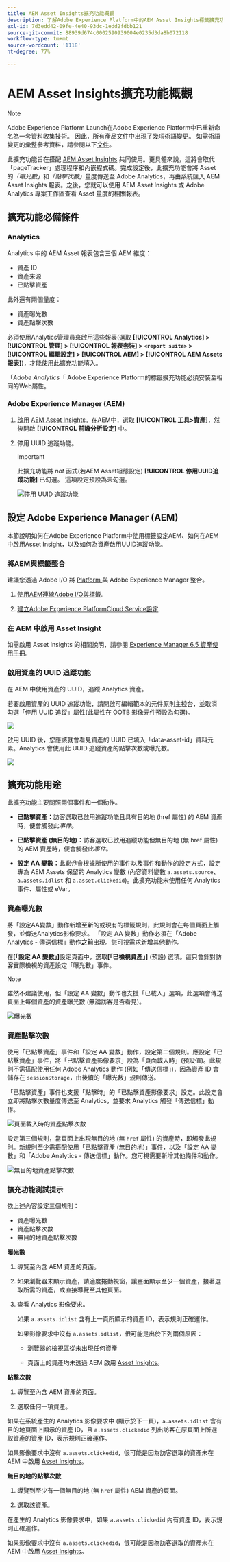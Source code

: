 ```yaml
---
title: AEM Asset Insights擴充功能概觀
description: 了解Adobe Experience Platform中的AEM Asset Insights標籤擴充功能。
exl-id: 7d3edd42-09fe-4e40-93dc-1edd2fdbb121
source-git-commit: 88939d674c0002590939004e0235d3da8b072118
workflow-type: tm+mt
source-wordcount: '1118'
ht-degree: 77%

---
```


# AEM Asset Insights擴充功能概觀

>[!NOTE]
>
>Adobe Experience Platform Launch在Adobe Experience Platform中已重新命名為一套資料收集技術。 因此，所有產品文件中出現了幾項術語變更。 如需術語變更的彙整參考資料，請參閱以下[文件](../../../term-updates.md)。

此擴充功能旨在搭配 [AEM Asset Insights](https://experienceleague.adobe.com/docs/experience-manager-65/assets/managing/touch-ui-configuring-asset-insights.html) 共同使用。更具體來說，這將會取代「pageTracker」處理程序和內嵌程式碼。完成設定後，此擴充功能會將 Asset 的&#x200B;*「曝光數」*&#x200B;和&#x200B;*「點擊次數」*&#x200B;量度傳送至 Adobe Analytics，再由系統匯入 AEM Asset Insights 報表。之後，您就可以使用 AEM Asset Insights 或 Adobe Analytics 專案工作區查看 Asset 量度的相關報表。

## 擴充功能必備條件

### Analytics

Analytics 中的 AEM Asset 報表包含三個 AEM 維度：

* 資產 ID
* 資產來源
* 已點擊資產

此外還有兩個量度：
* 資產曝光數
* 資產點擊次數

必須使用Analytics管理員來啟用這些報表(選取 **[!UICONTROL Analytics] > [!UICONTROL 管理] > [!UICONTROL 報表套裝] > `<report suite>` > [!UICONTROL 編輯設定] > [!UICONTROL AEM] > [!UICONTROL AEM Assets報表]**)，才能使用此擴充功能填入。

「*Adobe Analytics*「 Adobe Experience Platform的標籤擴充功能必須安裝至相同的Web屬性。

### Adobe Experience Manager (AEM)

1. 啟用 [AEM Asset Insights](https://experienceleague.adobe.com/docs/experience-manager-65/assets/managing/touch-ui-configuring-asset-insights.html)。在AEM中，選取 **[!UICONTROL 工具>資產]**，然後開啟 **[!UICONTROL 前瞻分析設定]** 中。

1. 停用 UUID 追蹤功能。

   >[!IMPORTANT]
   >
   >此擴充功能將 *not* 函式(若AEM Asset組態設定) **[!UICONTROL 停用UUID追蹤功能]** 已勾選。 這項設定預設為未勾選。

   ![停用 UUID 追蹤功能](images/disableassets.jpg)

## 設定 Adobe Experience Manager (AEM)

本節說明如何在Adobe Experience Platform中使用標籤設定AEM、如何在AEM中啟用Asset Insight，以及如何為資產啟用UUID追蹤功能。

### 將AEM與標籤整合

建議您透過 Adobe I/O 將 [Platform ](https://experienceleague.adobe.com/docs/experience-manager-learn/sites/integrations/experience-platform-launch/overview.html) 與 Adobe Experience Manager 整合。

1. [使用AEM連線Adobe I/O與標籤](https://experienceleague.adobe.com/docs/experience-manager-learn/sites/integrations/experience-platform-launch/connect-aem-launch-adobe-io.html).

2. [建立Adobe Experience PlatformCloud Service設定](https://experienceleague.adobe.com/docs/experience-manager-learn/sites/integrations/experience-platform-launch/create-launch-cloud-service.html).

### 在 AEM 中啟用 Asset Insight

如需啟用 Asset Insights 的相關說明，請參閱 [Experience Manager 6.5 資產使用手冊](https://experienceleague.adobe.com/docs/experience-manager-65/assets/managing/touch-ui-configuring-asset-insights.html)。

### 啟用資產的 UUID 追蹤功能

在 AEM 中使用資產的 UUID，追蹤 Analytics 資產。

若要啟用資產的 UUID 追蹤功能，請開啟可編輯範本的元件原則主控台，並取消勾選「停用 UUID 追蹤」屬性(此屬性在 OOTB 影像元件預設為勾選)。

![](images/uuid.png)

啟用 UUID 後，您應該就會看見資產的 UUID 已填入「data-asset-id」資料元素。Analytics 會使用此 UUID 追蹤資產的點擊次數或曝光數。

![](images/uuid-code.png)

## 擴充功能用途

此擴充功能主要關照兩個事件和一個動作。

* **已點擊資產：**&#x200B;訪客選取已啟用追蹤功能且具有目的地 (href 屬性) 的 AEM 資產時，便會觸發此&#x200B;_事件_。

* **已點擊資產 (無目的地)：**&#x200B;訪客選取已啟用追蹤功能但無目的地 (無 href 屬性) 的 AEM 資產時，便會觸發此&#x200B;_事件_。

* **設定 AA 變數：**&#x200B;此&#x200B;_動作_&#x200B;會根據所使用的事件以及事件和動作的設定方式，設定專為 AEM Assets 保留的 Analytics 變數 (內容資料變數 `a.assets.source`、`a.assets.idlist` 和 `a.asset.clickedid`)。此擴充功能未使用任何 Analytics 事件、屬性或 eVar。

### 資產曝光數

將「設定AA變數」動作新增至新的或現有的標籤規則，此規則會在每個頁面上觸發，並傳送Analytics影像要求。 「設定 AA 變數」動作必須在「Adobe Analytics - 傳送信標」動作&#x200B;**之前**&#x200B;出現。您可視需求新增其他動作。

在&#x200B;**[「設定 AA 變數」]**&#x200B;設定頁面中，選取&#x200B;**[「已檢視資產」]** (預設) 選項。這只會針對訪客實際檢視的資產設定「曝光數」事件。

>[!NOTE]
>
>雖然不建議使用，但「設定 AA 變數」動作也支援「已載入」選項，此選項會傳送頁面上每個資產的資產曝光數 (無論訪客是否看見)。

![曝光數](images/sendImpressions.jpg)


### 資產點擊次數

使用「已點擊資產」事件和「設定 AA 變數」動作，設定第二個規則。應設定「已點擊資產」事件，將「已點擊資產影像要求」設為「頁面載入時」(預設值)。此規則不需搭配使用任何 Adobe Analytics 動作 (例如「傳送信標」)，因為資產 ID 會儲存在 `sessionStorage`，由後續的「曝光數」規則傳送。

「已點擊資產」事件也支援「點擊時」的「已點擊資產影像要求」設定。此設定會立即將點擊次數量度傳送至 Analytics，並要求 Analytics 觸發「傳送信標」動作。

![頁面載入時的資產點擊次數](images/sendClickOnPageload.jpg)

設定第三個規則，當頁面上出現無目的地 (無 `href` 屬性) 的資產時，即觸發此規則。新規則至少需搭配使用「已點擊資產 (無目的地)」事件，以及「設定 AA 變數」和「Adobe Analytics - 傳送信標」動作。您可視需要新增其他條件和動作。

![無目的地資產點擊次數](images/sendClickOnClickNoDestination.jpg)

### 擴充功能測試提示

依上述內容設定三個規則：

* 資產曝光數
* 資產點擊次數
* 無目的地資產點擊次數

**曝光數**

1. 導覽至內含 AEM 資產的頁面。

1. 如果瀏覽器未顯示資產，請適度捲動視窗，讓畫面顯示至少一個資產，接著選取所需的資產，或直接導覽至其他頁面。

1. 查看 Analytics 影像要求。

   如果 `a.assets.idlist` 含有上一頁所顯示的資產 ID，表示規則正確運作。

   如果影像要求中沒有 `a.assets.idlist`，很可能是出於下列兩個原因：

   * 瀏覽器的檢視區從未出現任何資產

   * 頁面上的資產均未透過 AEM 啟用 [Asset Insights](https://experienceleague.adobe.com/docs/experience-manager-65/assets/managing/touch-ui-configuring-asset-insights.html)。

**點擊次數**

1. 導覽至內含 AEM 資產的頁面。

1. 選取任何一項資產。

如果在系統產生的 Analytics 影像要求中 (顯示於下一頁)，`a.assets.idlist` 含有目的地頁面上顯示的資產 ID，且 `a.assets.clickedid` 列出訪客在原頁面上所選取資產的資產 ID，表示規則正確運作。

如果影像要求中沒有 `a.assets.clickedid`，很可能是因為訪客選取的資產未在 AEM 中啟用 [Asset Insights](https://experienceleague.adobe.com/docs/experience-manager-65/assets/managing/touch-ui-configuring-asset-insights.html)。

**無目的地的點擊次數**

1. 導覽到至少有一個無目的地 (無 `href` 屬性) AEM 資產的頁面。

1. 選取該資產。

在產生的 Analytics 影像要求中，如果 `a.assets.clickedid` 內有資產 ID，表示規則正確運作。

如果影像要求中沒有 `a.assets.clickedid`，很可能是因為訪客選取的資產未在 AEM 中啟用 [Asset Insights](https://experienceleague.adobe.com/docs/experience-manager-65/assets/managing/touch-ui-configuring-asset-insights.html)。
